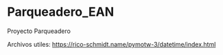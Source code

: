 # Parqueadero_EAN
Proyecto Parqueadero

Archivos utiles:
https://rico-schmidt.name/pymotw-3/datetime/index.html